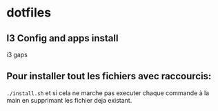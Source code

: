 # dotfiles

## I3 Config and apps install

i3 gaps

## Pour installer tout les fichiers avec raccourcis:

```./install.sh``` et si cela ne marche pas executer chaque commande à la main en supprimant les fichier deja existant. 

